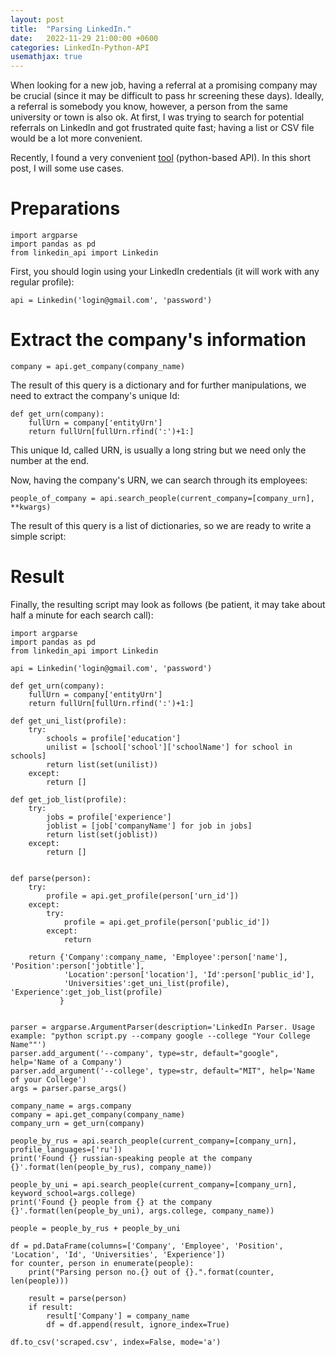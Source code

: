 ```yaml
---
layout: post
title:  "Parsing LinkedIn."
date:   2022-11-29 21:00:00 +0600
categories: LinkedIn-Python-API
usemathjax: true
---
```


When looking for a new job, having a referral at a promising company may be crucial (since it may be difficult to pass hr screening these days). Ideally, a referral is somebody you know, however, a person from the same university or town is also ok.
At first, I was trying to search for potential referrals on LinkedIn and got frustrated quite fast; having a list or CSV file would be a lot more convenient.

Recently, I found a very convenient [tool](https://github.com/tomquirk/linkedin-api) (python-based API). In this short post, I will some use cases.


Preparations
=========

```
import argparse
import pandas as pd
from linkedin_api import Linkedin
```

First, you should login using your LinkedIn credentials (it will work with any regular profile):

```
api = Linkedin('login@gmail.com', 'password')
```

Extract the company's information
=========

```
company = api.get_company(company_name)
```

The result of this query is a dictionary and for further manipulations, we need to extract the company's unique Id:

```
def get_urn(company):
    fullUrn = company['entityUrn']
    return fullUrn[fullUrn.rfind(':')+1:]
```

This unique Id, called URN, is usually a long string but we need only the number at the end.

Now, having the company's URN, we can search through its employees:

```
people_of_company = api.search_people(current_company=[company_urn], **kwargs)
```

The result of this query is a list of dictionaries, so we are ready to write a simple script:

Result
=========

Finally, the resulting script may look as follows (be patient, it may take about half a minute for each search call):

```
import argparse
import pandas as pd
from linkedin_api import Linkedin

api = Linkedin('login@gmail.com', 'password')

def get_urn(company):
    fullUrn = company['entityUrn']
    return fullUrn[fullUrn.rfind(':')+1:]

def get_uni_list(profile):
    try:
        schools = profile['education']
        unilist = [school['school']['schoolName'] for school in schools]
        return list(set(unilist))
    except:
        return []
    
def get_job_list(profile):
    try:
        jobs = profile['experience']
        joblist = [job['companyName'] for job in jobs]
        return list(set(joblist))
    except:
        return []
        
    
def parse(person):
    try:
        profile = api.get_profile(person['urn_id'])
    except:
        try:
            profile = api.get_profile(person['public_id'])
        except:
            return
   
    return {'Company':company_name, 'Employee':person['name'], 'Position':person['jobtitle'], 
            'Location':person['location'], 'Id':person['public_id'], 
            'Universities':get_uni_list(profile), 'Experience':get_job_list(profile)
           }
    
    
parser = argparse.ArgumentParser(description='LinkedIn Parser. Usage example: "python script.py --company google --college "Your College Name""')
parser.add_argument('--company', type=str, default="google", help='Name of a Company')
parser.add_argument('--college', type=str, default="MIT", help='Name of your College')
args = parser.parse_args()

company_name = args.company
company = api.get_company(company_name)
company_urn = get_urn(company)

people_by_rus = api.search_people(current_company=[company_urn], profile_languages=['ru'])
print('Found {} russian-speaking people at the company {}'.format(len(people_by_rus), company_name))

people_by_uni = api.search_people(current_company=[company_urn], keyword_school=args.college)
print('Found {} people from {} at the company {}'.format(len(people_by_uni), args.college, company_name))

people = people_by_rus + people_by_uni

df = pd.DataFrame(columns=['Company', 'Employee', 'Position', 'Location', 'Id', 'Universities', 'Experience'])
for counter, person in enumerate(people):
    print("Parsing person no.{} out of {}.".format(counter, len(people)))
    
    result = parse(person)
    if result:
        result['Company'] = company_name
        df = df.append(result, ignore_index=True)

df.to_csv('scraped.csv', index=False, mode='a')
```
